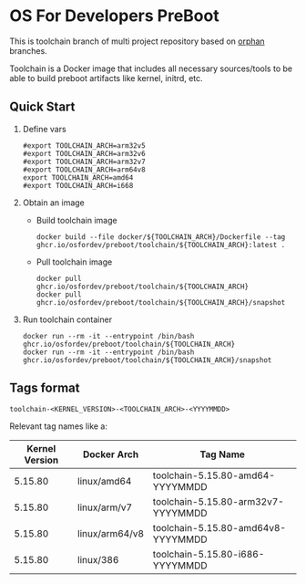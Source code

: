 # OS For Developers PreBoot

This is toolchain branch of multi project repository based on [orphan](https://git-scm.com/docs/git-checkout#Documentation/git-checkout.txt---orphanltnew-branchgt) branches.

Toolchain is a Docker image that includes all necessary sources/tools to be able to build preboot artifacts like kernel, initrd, etc.

## Quick Start

1. Define vars

    ```shell
    #export TOOLCHAIN_ARCH=arm32v5
    #export TOOLCHAIN_ARCH=arm32v6
    #export TOOLCHAIN_ARCH=arm32v7
    #export TOOLCHAIN_ARCH=arm64v8
    export TOOLCHAIN_ARCH=amd64
    #export TOOLCHAIN_ARCH=i668
    ```

1. Obtain an image

    - Build toolchain image
        ```shell
        docker build --file docker/${TOOLCHAIN_ARCH}/Dockerfile --tag ghcr.io/osfordev/preboot/toolchain/${TOOLCHAIN_ARCH}:latest .
        ```

    - Pull toolchain image

        ```shell
        docker pull ghcr.io/osfordev/preboot/toolchain/${TOOLCHAIN_ARCH}
        docker pull ghcr.io/osfordev/preboot/toolchain/${TOOLCHAIN_ARCH}/snapshot
        ```

1. Run toolchain container

    ```shell
    docker run --rm -it --entrypoint /bin/bash ghcr.io/osfordev/preboot/toolchain/${TOOLCHAIN_ARCH}
    docker run --rm -it --entrypoint /bin/bash ghcr.io/osfordev/preboot/toolchain/${TOOLCHAIN_ARCH}/snapshot
    ```

## Tags format

`toolchain-<KERNEL_VERSION>-<TOOLCHAIN_ARCH>-<YYYYMMDD>`

Relevant tag names like a:

| Kernel Version  | Docker Arch     | Tag Name                            |
|-----------------|-----------------|-------------------------------------|
| 5.15.80         | linux/amd64     | toolchain-5.15.80-amd64-YYYYMMDD    |
| 5.15.80         | linux/arm/v7    | toolchain-5.15.80-arm32v7-YYYYMMDD  |
| 5.15.80         | linux/arm64/v8  | toolchain-5.15.80-amd64v8-YYYYMMDD  |
| 5.15.80         | linux/386       | toolchain-5.15.80-i686-YYYYMMDD     |
